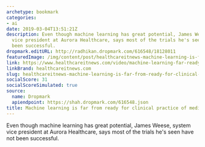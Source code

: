 ```yaml
---
archetype: bookmark
categories:
- ai
date: 2019-03-04T13:51:21Z
description: Even though machine learning has great potential, James Weese, system
  vice president at Aurora Healthcare, says most of the trials he's seen have not
  been successful.
dropmark.editURL: http://radhikan.dropmark.com/616548/18128011
featuredImage: /img/content/post/healthcareitnews-machine-learning-is-far-from-ready-for-clinical-practice-of-medicine.jpg
link: https://www.healthcareitnews.com/video/machine-learning-far-ready-clinical-practice-medicine
linkBrand: healthcareitnews.com
slug: healthcareitnews-machine-learning-is-far-from-ready-for-clinical-practice-of-medicine
socialScore: 31
socialScoreSimulated: true
source:
  name: Dropmark
  apiendpoint: https://shah.dropmark.com/616548.json
title: Machine learning is far from ready for clinical practice of medicine
---
```

Even though machine learning has great potential, James Weese, system vice president at Aurora Healthcare, says most of the trials he's seen have not been successful.